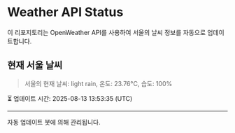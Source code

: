 
# Weather API Status

이 리포지토리는 OpenWeather API를 사용하여 서울의 날씨 정보를 자동으로 업데이트합니다.

## 현재 서울 날씨
> 서울의 현재 날씨: light rain, 온도: 23.76°C, 습도: 100%

⏳ 업데이트 시간: 2025-08-13 13:53:35 (UTC)

---
자동 업데이트 봇에 의해 관리됩니다.
